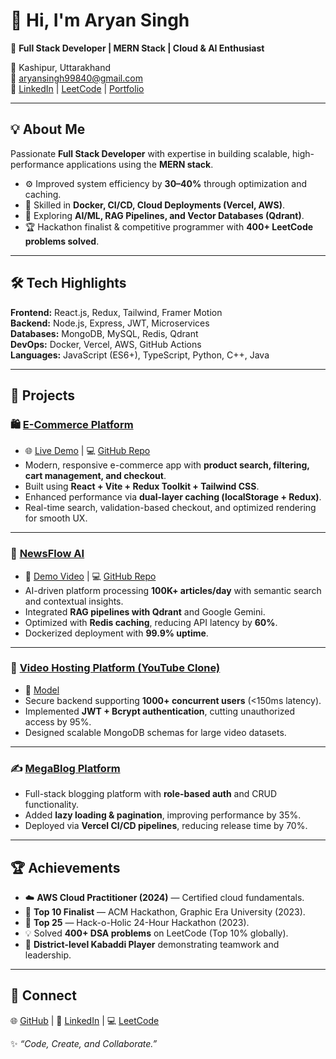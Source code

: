 # 👋 Hi, I'm Aryan Singh  

🚀 **Full Stack Developer | MERN Stack | Cloud & AI Enthusiast**  

📍 Kashipur, Uttarakhand  
📧 [aryansingh99840@gmail.com](mailto:aryansingh99840@gmail.com)  
🔗 [LinkedIn](https://www.linkedin.com/in/aryan-singh-o007) | [LeetCode](https://leetcode.com/u/aryansingh99840/) | [Portfolio](https://assignment-frontend-eight-theta.vercel.app/)  

---

## 💡 About Me  
Passionate **Full Stack Developer** with expertise in building scalable, high-performance applications using the **MERN stack**.  
- ⚙️ Improved system efficiency by **30–40%** through optimization and caching.  
- 🐳 Skilled in **Docker, CI/CD, Cloud Deployments (Vercel, AWS)**.  
- 🤖 Exploring **AI/ML, RAG Pipelines, and Vector Databases (Qdrant)**.  
- 🏆 Hackathon finalist & competitive programmer with **400+ LeetCode problems solved**.  

---

## 🛠️ Tech Highlights  
**Frontend:** React.js, Redux, Tailwind, Framer Motion  
**Backend:** Node.js, Express, JWT, Microservices  
**Databases:** MongoDB, MySQL, Redis, Qdrant  
**DevOps:** Docker, Vercel, AWS, GitHub Actions  
**Languages:** JavaScript (ES6+), TypeScript, Python, C++, Java  

---

## 🚀 Projects  

### 🛍️ [E-Commerce Platform](https://ecommerce-eight-navy.vercel.app/)
- 🌐 [Live Demo](https://ecommerce-eight-navy.vercel.app/) | 💻 [GitHub Repo](https://github.com/aryansingho07/ecommerce)
- Modern, responsive e-commerce app with **product search, filtering, cart management, and checkout**.
- Built using **React + Vite + Redux Toolkit + Tailwind CSS**.
- Enhanced performance via **dual-layer caching (localStorage + Redux)**.
- Real-time search, validation-based checkout, and optimized rendering for smooth UX.

---

### 📰 [NewsFlow AI](https://assignment-frontend-eight-theta.vercel.app/)
- 🎥 [Demo Video](https://youtu.be/S_lvUw1fzWA) | 💻 [GitHub Repo](https://github.com/aryansingho07/Assignment_Frontend.git)
- AI-driven platform processing **100K+ articles/day** with semantic search and contextual insights.
- Integrated **RAG pipelines with Qdrant** and Google Gemini.
- Optimized with **Redis caching**, reducing API latency by **60%**.
- Dockerized deployment with **99.9% uptime**.

---

### 🎥 [Video Hosting Platform (YouTube Clone)](https://github.com/aryansingho07/backend-project.git)
- 🧠 [Model](https://app.eraser.io/workspace/YtPqZ1VogxGy1jzIDkzj?origin=share)
- Secure backend supporting **1000+ concurrent users** (<150ms latency).
- Implemented **JWT + Bcrypt authentication**, cutting unauthorized access by 95%.
- Designed scalable MongoDB schemas for large video datasets.

---

### ✍️ [MegaBlog Platform](https://12megablog-c5fd-2n593fl5y-aryansingho07s-projects.vercel.app/)
- Full-stack blogging platform with **role-based auth** and CRUD functionality.
- Added **lazy loading & pagination**, improving performance by 35%.
- Deployed via **Vercel CI/CD pipelines**, reducing release time by 70%.

---

## 🏆 Achievements  
- ☁️ **AWS Cloud Practitioner (2024)** — Certified cloud fundamentals.  
- 🥉 **Top 10 Finalist** — ACM Hackathon, Graphic Era University (2023).  
- 🏅 **Top 25** — Hack-o-Holic 24-Hour Hackathon (2023).  
- 💡 Solved **400+ DSA problems** on LeetCode (Top 10% globally).  
- 🤼 **District-level Kabaddi Player** demonstrating teamwork and leadership.  

---

## 🤝 Connect  
🌐 [GitHub](https://github.com/aryansingho07) | 🔗 [LinkedIn](https://www.linkedin.com/in/aryan-singh-o007) | 💻 [LeetCode](https://leetcode.com/u/aryansingh99840/)  

✨ *“Code, Create, and Collaborate.”*  

